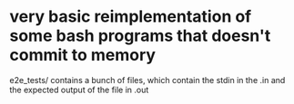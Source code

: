 # very basic reimplementation of some bash programs that doesn't commit to memory

e2e_tests/ contains a bunch of files, which contain the stdin in the <name>.in and the expected output of the file in <name>.out
